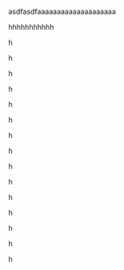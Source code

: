 asdfasdfaaaaaaaaaaaaaaaaaaaa

hhhhhhhhhhh

h

h

h

h

h

h



h

h

h

h

h

h

h

h

h